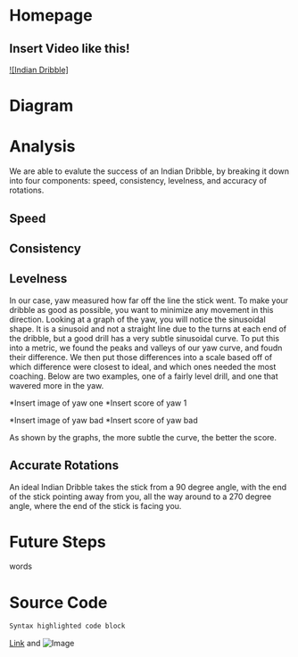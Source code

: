 # Homepage  
## Insert Video like this!
[![Indian Dribble]](https://www.youtube.com/watch?v=-1vc94igXQo&feature=youtu.be)
# Diagram
# Analysis
We are able to evalute the success of an Indian Dribble, by breaking it down into four components: speed, consistency, levelness, and accuracy of rotations. 
## Speed
## Consistency
## Levelness
In our case, yaw measured how far off the line the stick went. To make your dribble as good as possible, you want to minimize any movement in this direction. Looking at a graph of the yaw, you will notice the sinusoidal shape. It is a sinusoid and not a straight line due to the turns at each end of the dribble, but a good drill has a very subtle sinusoidal curve. To put this into a metric, we found the peaks and valleys of our yaw curve, and foudn their difference. We then put those differences into a scale based off of which difference were closest to ideal, and which ones needed the most coaching. Below are two examples, one of a fairly level drill, and one that wavered more in the yaw.

*Insert image of yaw one
*Insert score of yaw 1

*Insert image of yaw bad
*Insert score of yaw bad

As shown by the graphs, the more subtle the curve, the better the score.
## Accurate Rotations
An ideal Indian Dribble takes the stick from a 90 degree angle, with the end of the stick pointing away from you, all the way around to a 270 degree angle, where the end of the stick is facing you.
# Future Steps
words
# Source Code
```markdown
Syntax highlighted code block
```
[Link](url) and ![Image](src)

    
